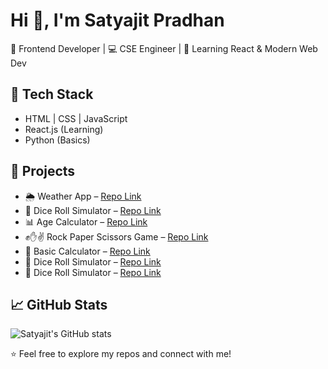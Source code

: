 # Hi 👋, I'm Satyajit Pradhan

🚀 Frontend Developer | 💻 CSE Engineer | 🌱 Learning React & Modern Web Dev  

## 🔧 Tech Stack
- HTML | CSS | JavaScript  
- React.js (Learning)  
- Python (Basics)  

## 📌 Projects
- 🌦️ Weather App – [Repo Link](https://github.com/satyajit-pradhan522/weather-app)
- 🎲 Dice Roll Simulator – [Repo Link](https://github.com/satyajit-pradhan522/dice-roll-simulator)
- 📊 Age Calculator – [Repo Link](https://github.com/satyajit-pradhan522/age-calculator)
- ✊✋✌ Rock Paper Scissors Game – [Repo Link](https://github.com/satyajit-pradhan522/rock-paper-scissors-game)
- 🧮 Basic Calculator – [Repo Link](https://github.com/satyajit-pradhan522/basic-calculator)
- 🎲 Dice Roll Simulator – [Repo Link](#)
- 🎲 Dice Roll Simulator – [Repo Link](#)

## 📈 GitHub Stats
![Satyajit's GitHub stats](https://github-readme-stats.vercel.app/api?username=satyajit-pradhan622&show_icons=true&theme=radical)

⭐️ Feel free to explore my repos and connect with me!
